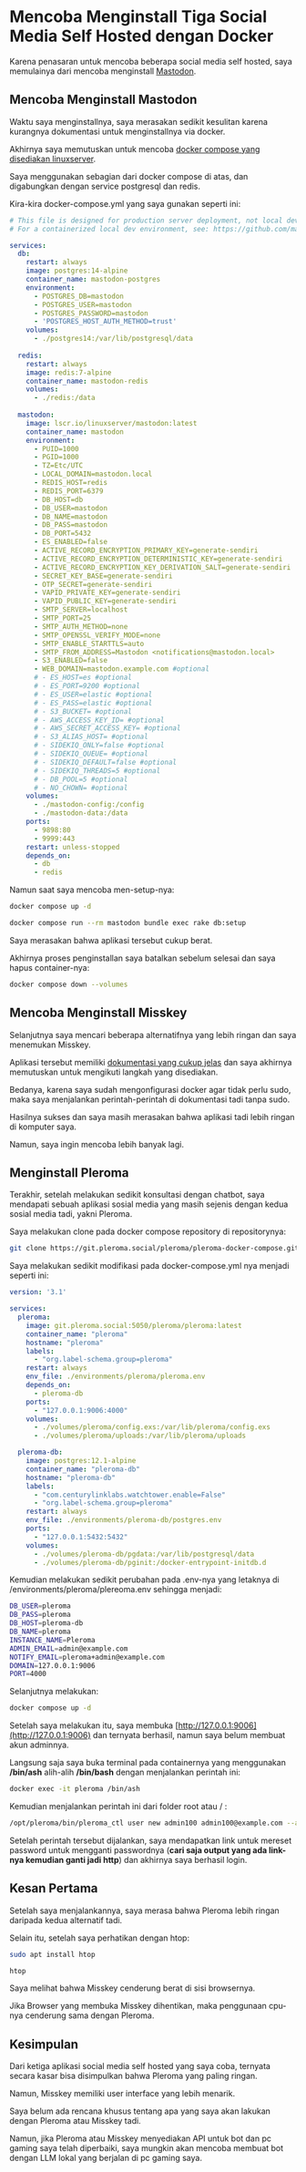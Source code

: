 # Mencoba Menginstall Tiga Social Media Self Hosted dengan Docker

Karena penasaran untuk mencoba beberapa social media self hosted, saya memulainya dari mencoba menginstall [Mastodon](https://docs.joinmastodon.org).

## Mencoba Menginstall Mastodon

Waktu saya menginstallnya, saya merasakan sedikit kesulitan karena kurangnya dokumentasi untuk menginstallnya via docker.

Akhirnya saya memutuskan untuk mencoba [docker compose yang disediakan linuxserver](https://hub.docker.com/r/linuxserver/mastodon).

Saya menggunakan sebagian dari docker compose di atas, dan digabungkan dengan service postgresql dan redis.

Kira-kira docker-compose.yml yang saya gunakan seperti ini:

```yaml
# This file is designed for production server deployment, not local development work
# For a containerized local dev environment, see: https://github.com/mastodon/mastodon/blob/main/docs/DEVELOPMENT.md#docker

services:
  db:
    restart: always
    image: postgres:14-alpine
    container_name: mastodon-postgres
    environment:
      - POSTGRES_DB=mastodon
      - POSTGRES_USER=mastodon
      - POSTGRES_PASSWORD=mastodon
      - 'POSTGRES_HOST_AUTH_METHOD=trust'
    volumes:
      - ./postgres14:/var/lib/postgresql/data
      
  redis:
    restart: always
    image: redis:7-alpine
    container_name: mastodon-redis
    volumes:
      - ./redis:/data
      
  mastodon:
    image: lscr.io/linuxserver/mastodon:latest
    container_name: mastodon
    environment:
      - PUID=1000
      - PGID=1000
      - TZ=Etc/UTC
      - LOCAL_DOMAIN=mastodon.local
      - REDIS_HOST=redis
      - REDIS_PORT=6379
      - DB_HOST=db
      - DB_USER=mastodon
      - DB_NAME=mastodon
      - DB_PASS=mastodon
      - DB_PORT=5432
      - ES_ENABLED=false
      - ACTIVE_RECORD_ENCRYPTION_PRIMARY_KEY=generate-sendiri
      - ACTIVE_RECORD_ENCRYPTION_DETERMINISTIC_KEY=generate-sendiri
      - ACTIVE_RECORD_ENCRYPTION_KEY_DERIVATION_SALT=generate-sendiri
      - SECRET_KEY_BASE=generate-sendiri
      - OTP_SECRET=generate-sendiri
      - VAPID_PRIVATE_KEY=generate-sendiri
      - VAPID_PUBLIC_KEY=generate-sendiri
      - SMTP_SERVER=localhost
      - SMTP_PORT=25
      - SMTP_AUTH_METHOD=none
      - SMTP_OPENSSL_VERIFY_MODE=none
      - SMTP_ENABLE_STARTTLS=auto
      - SMTP_FROM_ADDRESS=Mastodon <notifications@mastodon.local>
      - S3_ENABLED=false
      - WEB_DOMAIN=mastodon.example.com #optional
      # - ES_HOST=es #optional
      # - ES_PORT=9200 #optional
      # - ES_USER=elastic #optional
      # - ES_PASS=elastic #optional
      # - S3_BUCKET= #optional
      # - AWS_ACCESS_KEY_ID= #optional
      # - AWS_SECRET_ACCESS_KEY= #optional
      # - S3_ALIAS_HOST= #optional
      # - SIDEKIQ_ONLY=false #optional
      # - SIDEKIQ_QUEUE= #optional
      # - SIDEKIQ_DEFAULT=false #optional
      # - SIDEKIQ_THREADS=5 #optional
      # - DB_POOL=5 #optional
      # - NO_CHOWN= #optional
    volumes:
      - ./mastodon-config:/config
      - ./mastodon-data:/data
    ports:
      - 9898:80
      - 9999:443
    restart: unless-stopped
    depends_on:
      - db
      - redis
```

Namun saat saya mencoba men-setup-nya:

```bash
docker compose up -d

docker compose run --rm mastodon bundle exec rake db:setup
```

Saya merasakan bahwa aplikasi tersebut cukup berat.

Akhirnya proses penginstallan saya batalkan sebelum selesai dan saya hapus container-nya:

```bash
docker compose down --volumes
```

## Mencoba Menginstall Misskey

Selanjutnya saya mencari beberapa alternatifnya yang lebih ringan dan saya menemukan Misskey.

Aplikasi tersebut memiliki [dokumentasi yang cukup jelas](https://misskey-hub.net/en/docs/for-admin/install/guides/docker/) dan saya akhirnya memutuskan untuk mengikuti langkah yang disediakan.

Bedanya, karena saya sudah mengonfigurasi docker agar tidak perlu sudo, maka saya menjalankan perintah-perintah di dokumentasi tadi tanpa sudo.

Hasilnya sukses dan saya masih merasakan bahwa aplikasi tadi lebih ringan di komputer saya.

Namun, saya ingin mencoba lebih banyak lagi.

## Menginstall Pleroma

Terakhir, setelah melakukan sedikit konsultasi dengan chatbot, saya mendapati sebuah aplikasi sosial media yang masih sejenis dengan kedua sosial media tadi, yakni Pleroma.

Saya melakukan clone pada docker compose repository di repositorynya:

```bash
git clone https://git.pleroma.social/pleroma/pleroma-docker-compose.git
```

Saya melakukan sedikit modifikasi pada docker-compose.yml nya menjadi seperti ini:

```yaml
version: '3.1'

services:
  pleroma:
    image: git.pleroma.social:5050/pleroma/pleroma:latest
    container_name: "pleroma"
    hostname: "pleroma"
    labels:
      - "org.label-schema.group=pleroma"
    restart: always
    env_file: ./environments/pleroma/pleroma.env
    depends_on:
      - pleroma-db
    ports:
      - "127.0.0.1:9006:4000"
    volumes:
      - ./volumes/pleroma/config.exs:/var/lib/pleroma/config.exs
      - ./volumes/pleroma/uploads:/var/lib/pleroma/uploads

  pleroma-db:
    image: postgres:12.1-alpine
    container_name: "pleroma-db"
    hostname: "pleroma-db"
    labels:
      - "com.centurylinklabs.watchtower.enable=False"
      - "org.label-schema.group=pleroma"
    restart: always
    env_file: ./environments/pleroma-db/postgres.env
    ports:
      - "127.0.0.1:5432:5432"
    volumes:
      - ./volumes/pleroma-db/pgdata:/var/lib/postgresql/data
      - ./volumes/pleroma-db/pginit:/docker-entrypoint-initdb.d
```

Kemudian melakukan sedikit perubahan pada .env-nya yang letaknya di /environments/pleroma/plereoma.env sehingga menjadi:

```bash
DB_USER=pleroma
DB_PASS=pleroma
DB_HOST=pleroma-db
DB_NAME=pleroma
INSTANCE_NAME=Pleroma
ADMIN_EMAIL=admin@example.com
NOTIFY_EMAIL=pleroma+admin@example.com
DOMAIN=127.0.0.1:9006
PORT=4000
```

Selanjutnya melakukan:

```bash
docker compose up -d
```

Setelah saya melakukan itu, saya membuka [http://127.0.0.1:9006](http://127.0.0.1:9006) dan ternyata berhasil, namun saya belum membuat akun adminnya.

Langsung saja saya buka terminal pada containernya yang menggunakan **/bin/ash** alih-alih **/bin/bash** dengan menjalankan perintah ini:

```bash
docker exec -it pleroma /bin/ash
```

Kemudian menjalankan perintah ini dari folder root atau / :

```bash
/opt/pleroma/bin/pleroma_ctl user new admin100 admin100@example.com --admin
```

Setelah perintah tersebut dijalankan, saya mendapatkan link untuk mereset password untuk mengganti passwordnya (**cari saja output yang ada link-nya kemudian ganti jadi http**) dan akhirnya saya berhasil login.

## Kesan Pertama

Setelah saya menjalankannya, saya merasa bahwa Pleroma lebih ringan daripada kedua alternatif tadi.

Selain itu, setelah saya perhatikan dengan htop:

```bash
sudo apt install htop

htop
```

Saya melihat bahwa Misskey cenderung berat di sisi browsernya.

Jika Browser yang membuka Misskey dihentikan, maka penggunaan cpu-nya cenderung sama dengan Pleroma.

## Kesimpulan

Dari ketiga aplikasi social media self hosted yang saya coba, ternyata secara kasar bisa disimpulkan bahwa Pleroma yang paling ringan.

Namun, Misskey memiliki user interface yang lebih menarik.

Saya belum ada rencana khusus tentang apa yang saya akan lakukan dengan Pleroma atau Misskey tadi.

Namun, jika Pleroma atau Misskey menyediakan API untuk bot dan pc gaming saya telah diperbaiki, saya mungkin akan mencoba membuat bot dengan LLM lokal yang berjalan di pc gaming saya.